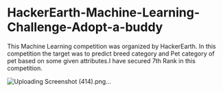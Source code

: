 # HackerEarth-Machine-Learning-Challenge-Adopt-a-buddy

This Machine Learning competition was organized by HackerEarth. In this competition the target was to predict breed category and Pet category of pet based on some given attributes.I have secured 7th Rank in this competition.

![Uploading Screenshot (414).png…]()
